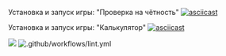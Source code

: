 

Установка и запуск игры: "Проверка на чётность"
[![asciicast](https://asciinema.org/a/DuBDZIyL7ooomcXW1O47weHdM.svg)](https://asciinema.org/a/DuBDZIyL7ooomcXW1O47weHdM)

Установка и запуск игры: "Калькулятор"
[![asciicast](https://asciinema.org/a/lIHwvOUUOLtiR0USEbeLbqB1g.svg)](https://asciinema.org/a/lIHwvOUUOLtiR0USEbeLbqB1g)

<a href="https://codeclimate.com/github/alexandertolchinsky/backend-project-lvl1/maintainability"><img src="https://api.codeclimate.com/v1/badges/155724e7ffd61dc3c6fc/maintainability" /></a>
![.github/workflows/lint.yml](https://github.com/alexandertolchinsky/backend-project-lvl1/workflows/.github/workflows/runLinter.yml/badge.svg)
